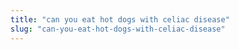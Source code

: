 ```yaml
---
title: "can you eat hot dogs with celiac disease"
slug: "can-you-eat-hot-dogs-with-celiac-disease"
---
```


